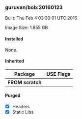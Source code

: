### guruvan/bob:20160123
Built: Thu Feb  4 03:30:01 UTC 2016

Image Size: 1.855 GB
#### Installed
None.
#### Inherited
Package | USE Flags
--------|----------
**FROM scratch** |
#### Purged
- [x] Headers
- [x] Static Libs
